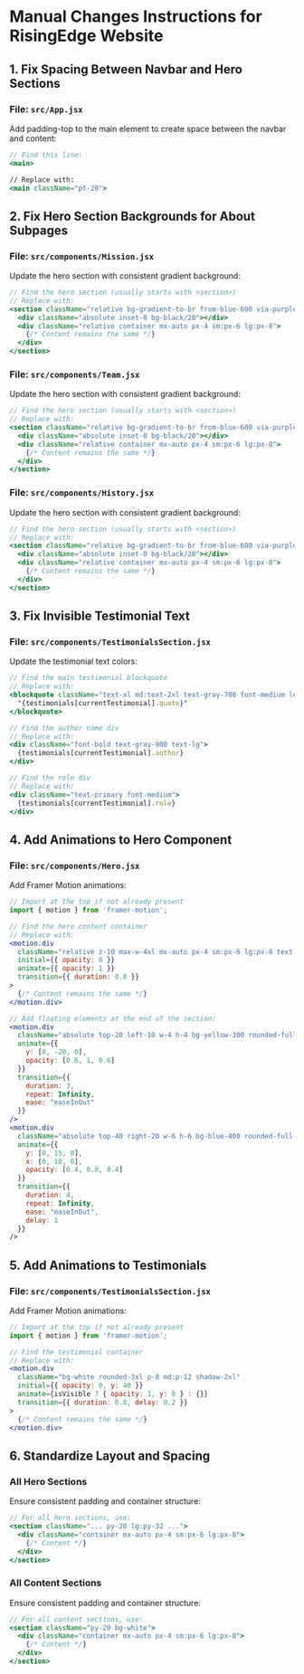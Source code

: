 # Manual Changes Instructions for RisingEdge Website

## 1. Fix Spacing Between Navbar and Hero Sections

### File: `src/App.jsx`
Add padding-top to the main element to create space between the navbar and content:

```jsx
// Find this line:
<main>

// Replace with:
<main className="pt-20">
```

## 2. Fix Hero Section Backgrounds for About Subpages

### File: `src/components/Mission.jsx`
Update the hero section with consistent gradient background:

```jsx
// Find the hero section (usually starts with <section>)
// Replace with:
<section className="relative bg-gradient-to-br from-blue-600 via-purple-600 to-teal-600 text-white py-20 lg:py-32 overflow-hidden">
  <div className="absolute inset-0 bg-black/20"></div>
  <div className="relative container mx-auto px-4 sm:px-6 lg:px-8">
    {/* Content remains the same */}
  </div>
</section>
```

### File: `src/components/Team.jsx`
Update the hero section with consistent gradient background:

```jsx
// Find the hero section (usually starts with <section>)
// Replace with:
<section className="relative bg-gradient-to-br from-blue-600 via-purple-600 to-teal-600 text-white py-20 lg:py-32 overflow-hidden">
  <div className="absolute inset-0 bg-black/20"></div>
  <div className="relative container mx-auto px-4 sm:px-6 lg:px-8">
    {/* Content remains the same */}
  </div>
</section>
```

### File: `src/components/History.jsx`
Update the hero section with consistent gradient background:

```jsx
// Find the hero section (usually starts with <section>)
// Replace with:
<section className="relative bg-gradient-to-br from-blue-600 via-purple-600 to-teal-600 text-white py-20 lg:py-32 overflow-hidden">
  <div className="absolute inset-0 bg-black/20"></div>
  <div className="relative container mx-auto px-4 sm:px-6 lg:px-8">
    {/* Content remains the same */}
  </div>
</section>
```

## 3. Fix Invisible Testimonial Text

### File: `src/components/TestimonialsSection.jsx`
Update the testimonial text colors:

```jsx
// Find the main testimonial blockquote
// Replace with:
<blockquote className="text-xl md:text-2xl text-gray-700 font-medium leading-relaxed mb-8 italic">
  "{testimonials[currentTestimonial].quote}"
</blockquote>

// Find the author name div
// Replace with:
<div className="font-bold text-gray-900 text-lg">
  {testimonials[currentTestimonial].author}
</div>

// Find the role div
// Replace with:
<div className="text-primary font-medium">
  {testimonials[currentTestimonial].role}
</div>
```

## 4. Add Animations to Hero Component

### File: `src/components/Hero.jsx`
Add Framer Motion animations:

```jsx
// Import at the top if not already present
import { motion } from 'framer-motion';

// Find the hero content container
// Replace with:
<motion.div
  className="relative z-10 max-w-4xl mx-auto px-4 sm:px-6 lg:px-8 text-center"
  initial={{ opacity: 0 }}
  animate={{ opacity: 1 }}
  transition={{ duration: 0.8 }}
>
  {/* Content remains the same */}
</motion.div>

// Add floating elements at the end of the section:
<motion.div
  className="absolute top-20 left-10 w-4 h-4 bg-yellow-300 rounded-full opacity-60"
  animate={{
    y: [0, -20, 0],
    opacity: [0.6, 1, 0.6]
  }}
  transition={{
    duration: 3,
    repeat: Infinity,
    ease: "easeInOut"
  }}
/>
<motion.div
  className="absolute top-40 right-20 w-6 h-6 bg-blue-400 rounded-full opacity-40"
  animate={{
    y: [0, 15, 0],
    x: [0, 10, 0],
    opacity: [0.4, 0.8, 0.4]
  }}
  transition={{
    duration: 4,
    repeat: Infinity,
    ease: "easeInOut",
    delay: 1
  }}
/>
```

## 5. Add Animations to Testimonials

### File: `src/components/TestimonialsSection.jsx`
Add Framer Motion animations:

```jsx
// Import at the top if not already present
import { motion } from 'framer-motion';

// Find the testimonial container
// Replace with:
<motion.div 
  className="bg-white rounded-3xl p-8 md:p-12 shadow-2xl"
  initial={{ opacity: 0, y: 40 }}
  animate={isVisible ? { opacity: 1, y: 0 } : {}}
  transition={{ duration: 0.8, delay: 0.2 }}
>
  {/* Content remains the same */}
</motion.div>
```

## 6. Standardize Layout and Spacing

### All Hero Sections
Ensure consistent padding and container structure:

```jsx
// For all hero sections, use:
<section className="... py-20 lg:py-32 ...">
  <div className="container mx-auto px-4 sm:px-6 lg:px-8">
    {/* Content */}
  </div>
</section>
```

### All Content Sections
Ensure consistent padding and container structure:

```jsx
// For all content sections, use:
<section className="py-20 bg-white">
  <div className="container mx-auto px-4 sm:px-6 lg:px-8">
    {/* Content */}
  </div>
</section>
```

